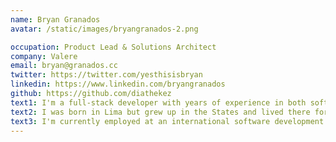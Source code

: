 ```yaml
---
name: Bryan Granados
avatar: /static/images/bryangranados-2.png

occupation: Product Lead & Solutions Architect
company: Valere
email: bryan@granados.cc
twitter: https://twitter.com/yesthisisbryan
linkedin: https://www.linkedin.com/bryangranados
github: https://github.com/diathekez
text1: I'm a full-stack developer with years of experience in both software architecture and product management. I have a strong background in working with nonprofits, startups, and international teams. I also have substantial working experience in advertising and digital marketing.
text2: I was born in Lima but grew up in the States and lived there for twenty years before moving back in the beginning of 2020. I'm fond of cats and love video games. I'm a firm believer that we should always give back to our communities, and I currently code pro bono for a Peruvian nonprofit. There's something humbling and powerful in recognizing that our problems are miniscule when we serve others.
text3: I'm currently employed at an international software development agency. I love my work and find it personally rewarding.
---
```

